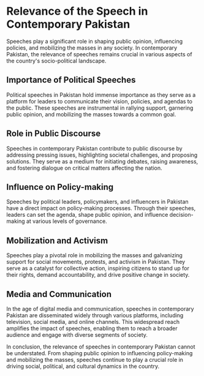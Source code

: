 <h1>Relevance of the Speech in Contemporary Pakistan</h1>
<p>Speeches play a significant role in shaping public opinion, influencing policies, and mobilizing the masses in any society. In contemporary Pakistan, the relevance of speeches remains crucial in various aspects of the country's socio-political landscape.</p>
<h2>Importance of Political Speeches</h2>
<p>Political speeches in Pakistan hold immense importance as they serve as a platform for leaders to communicate their vision, policies, and agendas to the public. These speeches are instrumental in rallying support, garnering public opinion, and mobilizing the masses towards a common goal.</p>
<h2>Role in Public Discourse</h2>
<p>Speeches in contemporary Pakistan contribute to public discourse by addressing pressing issues, highlighting societal challenges, and proposing solutions. They serve as a medium for initiating debates, raising awareness, and fostering dialogue on critical matters affecting the nation.</p>
<h2>Influence on Policy-making</h2>
<p>Speeches by political leaders, policymakers, and influencers in Pakistan have a direct impact on policy-making processes. Through their speeches, leaders can set the agenda, shape public opinion, and influence decision-making at various levels of governance.</p>
<h2>Mobilization and Activism</h2>
<p>Speeches play a pivotal role in mobilizing the masses and galvanizing support for social movements, protests, and activism in Pakistan. They serve as a catalyst for collective action, inspiring citizens to stand up for their rights, demand accountability, and drive positive change in society.</p>
<h2>Media and Communication</h2>
<p>In the age of digital media and communication, speeches in contemporary Pakistan are disseminated widely through various platforms, including television, social media, and online channels. This widespread reach amplifies the impact of speeches, enabling them to reach a broader audience and engage with diverse segments of society.</p>
<p>In conclusion, the relevance of speeches in contemporary Pakistan cannot be understated. From shaping public opinion to influencing policy-making and mobilizing the masses, speeches continue to play a crucial role in driving social, political, and cultural dynamics in the country.</p>